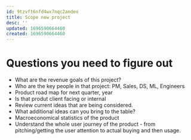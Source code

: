 ```yaml
---
id: 9tzvft6nfd4wx7nqc2andeo
title: Scope new project
desc: ''
updated: 1696590664460
created: 1696590664460
---
```

# Questions you need to figure out

- What are the revenue goals of this project?
- Who are the key people in that project: PM, Sales, DS, ML, Engineers
- Product road map for next quarter, year
- Is that produt client facing or internal
- Review current ideas that are being considered.
- What additional ideas can you bring to the table?
- Macroeconomical statistics of the product
- Understand the whole user journey of the product - from pitching/getting the user attention to actual buying and then usage.

